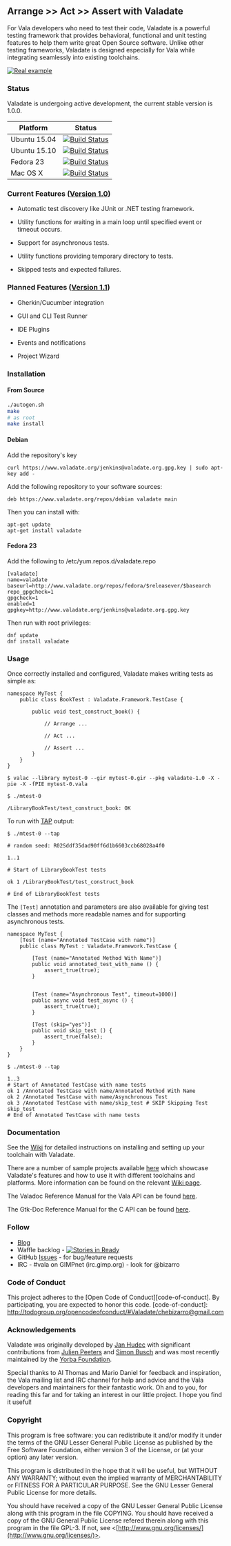 ## Arrange >> Act >> Assert with Valadate

For Vala developers who need to test their code, Valadate is a powerful testing framework that provides behavioral, functional and unit testing features to help them write great Open Source software. Unlike other testing frameworks, Valadate is designed especially for Vala while integrating seamlessly into existing toolchains.

[![Real example](https://github.com/chebizarro/valadate/wiki/images/valadate_screenshot.png)]()

### Status
Valadate is undergoing active development, the current stable version is 1.0.0.

| Platform | Status |
| --- | --- |
| Ubuntu  15.04 | [![Build Status](http://jenkins.valadate.org:8080/buildStatus/icon?job=Valadate)](http://jenkins.valadate.org:8080/job/Valadate/) |
| Ubuntu  15.10 | [![Build Status](http://jenkins.valadate.org:8080/buildStatus/icon?job=Valadate-1.0.0 (Ubuntu-15.10))](http://jenkins.valadate.org:8080/view/Valadate/job/Valadate-1.0.0%20(Ubuntu-15.10)/) |
| Fedora  23 | [![Build Status](http://jenkins.valadate.org:8080/buildStatus/icon?job=Valadate-1.0.0 (Fedora-23))](http://jenkins.valadate.org:8080/view/Valadate/job/Valadate-1.0.0%20(Fedora-23)/) |
| Mac OS X | [![Build Status](http://jenkins.valadate.org:8080/buildStatus/icon?job=Valadate-1.0.0 (Mac OSX))](http://jenkins.valadate.org:8080/job/Valadate-1.0.0%20(Mac%20OSX)/) |

### Current Features ([Version 1.0](https://github.com/chebizarro/valadate/milestones/Version%201.0.0))

  * Automatic test discovery like JUnit or .NET testing framework.

  * Utility functions for waiting in a main loop until specified event or
    timeout occurs.

  * Support for asynchronous tests.

  * Utility functions providing temporary directory to tests.

  * Skipped tests and expected failures.
  
### Planned Features ([Version 1.1](https://github.com/chebizarro/valadate/milestones/Version%201.1.0))

  * Gherkin/Cucumber integration
  
  * GUI and CLI Test Runner
  
  * IDE Plugins
  
  * Events and notifications
  
  * Project Wizard

### Installation

#### From Source

```bash
./autogen.sh
make
# as root
make install
```

#### Debian

Add the repository's key
```
curl https://www.valadate.org/jenkins@valadate.org.gpg.key | sudo apt-key add -
```
Add the following repository to your software sources:
```
deb	https://www.valadate.org/repos/debian valadate main
```
Then you can install with:
```
apt-get update
apt-get install valadate
```

#### Fedora 23

Add the following to /etc/yum.repos.d/valadate.repo

```
[valadate]
name=valadate
baseurl=http://www.valadate.org/repos/fedora/$releasever/$basearch
repo_gpgcheck=1
gpgcheck=1
enabled=1
gpgkey=http://www.valadate.org/jenkins@valadate.org.gpg.key
```

Then run with root privileges:

```
dnf update
dnf install valadate
```

### Usage

Once correctly installed and configured, Valadate makes writing tests as simple as:

```vala
namespace MyTest {
	public class BookTest : Valadate.Framework.TestCase {

		public void test_construct_book() {
			
			// Arrange ...
			
			// Act ...
			
			// Assert ...
		}
	}
}

$ valac --library mytest-0 --gir mytest-0.gir --pkg valadate-1.0 -X -pie -X -fPIE mytest-0.vala

$ ./mtest-0

/LibraryBookTest/test_construct_book: OK
```

To run with [TAP](https://testanything.org/) output:

```
$ ./mtest-0 --tap

# random seed: R02Sddf35dad90ff6d1b6603ccb68028a4f0

1..1

# Start of LibraryBookTest tests

ok 1 /LibraryBookTest/test_construct_book

# End of LibraryBookTest tests
```

The ```[Test]``` annotation and parameters are also available for giving test classes and methods more readable names and for supporting asynchronous tests.

```vala
namespace MyTest {
	[Test (name="Annotated TestCase with name")]
	public class MyTest : Valadate.Framework.TestCase {

		[Test (name="Annotated Method With Name")]
		public void annotated_test_with_name () {
			assert_true(true);
		}


		[Test (name="Asynchronous Test", timeout=1000)]
		public async void test_async () {
			assert_true(true);
		}

		[Test (skip="yes")]
		public void skip_test () {
			assert_true(false);
		}
	}
}

$ ./mtest-0 --tap

1..3
# Start of Annotated TestCase with name tests
ok 1 /Annotated TestCase with name/Annotated Method With Name
ok 2 /Annotated TestCase with name/Asynchronous Test
ok 3 /Annotated TestCase with name/skip_test # SKIP Skipping Test skip_test
# End of Annotated TestCase with name tests

```

### Documentation

See the [Wiki](https://github.com/chebizarro/valadate/wiki) for detailed instructions on installing and setting up your toolchain with Valadate.

There are a number of sample projects available [here](https://github.com/chebizarro/valadate-examples) which showcase Valadate's features and how to use it with different toolchains and platforms. More information can be found on the relevant [Wiki page](https://github.com/chebizarro/valadate/wiki).

The Valadoc Reference Manual for the Vala API can be found [here](http://www.valadate.org/docs/valadoc/valadate/index.htm).

The Gtk-Doc Reference Manual for the C API can be found [here](http://www.valadate.org/docs/gtkdoc/html/).

### Follow

* [Blog](http://bit.ly/1UDpayV)
* Waffle backlog - [![Stories in Ready](https://badge.waffle.io/chebizarro/valadate.png?label=ready&title=Ready)](https://waffle.io/chebizarro/valadate)
* GitHub [Issues](https://github.com/chebizarro/valadate/issues) - for bug/feature requests
* IRC - #vala on GIMPnet (irc.gimp.org) - look for @bizarro

### Code of Conduct

This project adheres to the [Open Code of Conduct][code-of-conduct]. By participating, you are expected to honor this code.
[code-of-conduct]: http://todogroup.org/opencodeofconduct/#Valadate/chebizarro@gmail.com

### Acknowledgements

Valadate was originally developed by [Jan Hudec](bulb@ucw.cz) with significant contributions from [Julien Peeters](contact@julienpeeters.fr) and [Simon Busch](morphis@gravedo.de) and was most recently maintained by the [Yorba Foundation](http://yorba.org/).

Special thanks to Al Thomas and Mario Daniel for feedback and inspiration, the Vala mailing list and IRC channel for help and advice and the Vala developers and maintainers for their fantastic work. Oh and to you, for reading this far and for taking an interest in our little project. I hope you find it useful!

### Copyright

This program is free software: you can redistribute it and/or modify
it under the terms of the GNU Lesser General Public License as published
by the Free Software Foundation, either version 3 of the License, or (at
your option) any later version.

This program is distributed in the hope that it will be useful,
but WITHOUT ANY WARRANTY; without even the implied warranty of
MERCHANTABILITY or FITNESS FOR A PARTICULAR PURPOSE.  See the
GNU Lesser General Public License for more details.

You should have received a copy of the GNU Lesser General Public License
along with this program in the file COPYING.  You should have received
a copy of the GNU General Public License refered therein along with this
program in the file GPL-3.  If not, see <[http://www.gnu.org/licenses/](http://www.gnu.org/licenses/)>.
